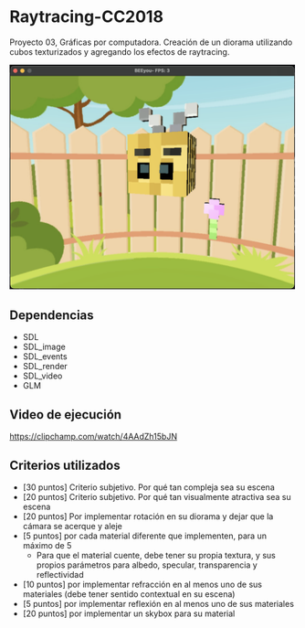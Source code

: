 # Raytracing-CC2018
Proyecto 03, Gráficas por computadora. Creación de un diorama utilizando cubos texturizados y agregando los efectos de raytracing.

<img src="./results/result.png" alt="final result" width="500">

## Dependencias
- SDL
- SDL_image
- SDL_events
- SDL_render
- SDL_video
- GLM

## Video de ejecución
https://clipchamp.com/watch/4AAdZh15bJN

## Criterios utilizados
* [30 puntos] Criterio subjetivo. Por qué tan compleja sea su escena
* [20 puntos] Criterio subjetivo. Por qué tan visualmente atractiva sea su escena
* [20 puntos] Por implementar rotación en su diorama y dejar que la cámara se acerque y aleje
* [5 puntos] por cada material diferente que implementen, para un máximo de 5
    * Para que el material cuente, debe tener su propia textura, y sus propios parámetros para albedo, specular, transparencia y reflectividad
* [10 puntos] por implementar refracción en al menos uno de sus materiales (debe tener sentido contextual en su escena)
* [5 puntos] por implementar reflexión en al menos uno de sus materiales
* [20 puntos] por implementar un skybox para su material
